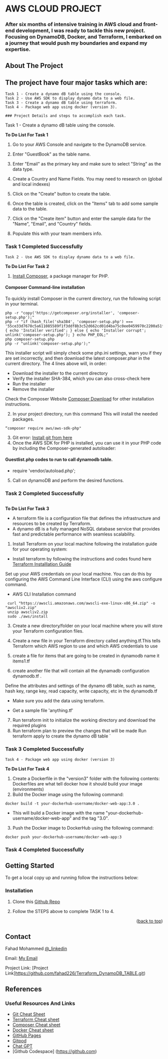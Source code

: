 # AWS CLOUD PROJECT 

### After six months of intensive training in AWS cloud and front-end development, I was ready to tackle this new project. Focusing on DynamoDB, Docker, and Terraform, I embarked on a journey that would push my boundaries and expand my expertise.

## About The Project
## The project have four major tasks which are:

```
Task 1 - Create a dynamo dB table using the console.
Task 2 - Use AWS SDK to display dynamo data to a web file.
Task 3 - Create a dynamo dB table using terraform.
Task 4 - Package web app using docker (version 3).
```
```
### Project Details and steps to accomplish each task.
```

Task 1 - Create a dynamo dB table using the console.

**To Do List For Task 1**
1.	Go to your AWS Console and navigate to the DynamoDB service. 

3.	Enter "GuestBook" as the table name. 

4.	Enter "Email" as the primary key and make sure to select "String" as the data type. 

5.	Create a Country and Name Fields. You may need to research on (global and local indexes)

6.	Click on the "Create" button to create the table. 

7.	Once the table is created, click on the "Items" tab to add some sample data to the table. 

8.	Click on the "Create item" button and enter the sample data for the "Name", "Email", and "Country" fields. 



9.	Populate this with your team members info.


### Task 1 Completed Successfully

```
Task 2 - Use AWS SDK to display dynamo data to a web file.
```


**To Do List For Task 2**

1.	[Install Composer](https://getcomposer.org/), a package manager for PHP.  

#### Composer Command-line installation

To quickly install Composer in the current directory, run the following script in your terminal.

```
php -r "copy('https://getcomposer.org/installer', 'composer-setup.php');"
php -r "if (hash_file('sha384', 'composer-setup.php') === '55ce33d7678c5a611085589f1f3ddf8b3c52d662cd01d4ba75c0ee0459970c2200a51f492d557530c71c15d8dba01eae') { echo 'Installer verified'; } else { echo 'Installer corrupt'; unlink('composer-setup.php'); } echo PHP_EOL;"
php composer-setup.php
php -r "unlink('composer-setup.php');"

```

This installer script will simply check some php.ini settings, warn you if they are set incorrectly, and then download the latest composer.phar in the current directory. The 4 lines above will, in order:

- Download the installer to the current directory
- Verify the installer SHA-384, which you can also cross-check here
- Run the installer
- Remove the installer

Check the Composer Website [Composer Download](https://getcomposer.org/download/) for other installation instructions.

2.	In your project directory, run this command This will install the needed packages. 

```
“composer require aws/aws-sdk-php"
```

3.	Git error: [Install git from here](https://git-scm.com/download) 
4.	Once the AWS SDK for PHP is installed, you can use it in your PHP code by including the Composer-generated autoloader: 

#### Guestlist.php codes to run to call dynamodb table.


-	require 'vendor/autoload.php'; 
5.	Call on dynamoDB and perform the desired functions.


### Task 2 Completed Successfully


```Task 3 - Create a dynamo dB table using terraform.
```
**To Do List For Task 3**

- A terraform file is a configuration file that defines the infrastructure and resources to be created by Terraform. 
- A dynamo dB is a fully managed NoSQL database service that provides fast and predictable performance with seamless scalability.  
1.	Install Terraform on your local machine following the installation guide for your operating system: 

- Install terraform by following the instructions and codes found here [Terraform Installlation Guide](https://developer.hashicorp.com/terraform/tutorials/aws-get-started/install-cli?in=terraform%2Faws-get-started)

Set up your AWS credentials on your local machine. You can do this by configuring the AWS Command Line Interface (CLI) using the aws configure command. 

- AWS CLI Installation command

```
 curl "https://awscli.amazonaws.com/awscli-exe-linux-x86_64.zip" -o "awscliv2.zip"
 unzip awscliv2.zip
 sudo ./aws/install
```
3.	Create a new directory/folder on your local machine where you will store your Terraform configuration files.  
4.	Create a new file in your Terraform directory called anything.tf.This tells Terraform which AWS region to use and which AWS credentials to use

5.  create a file for items that are going to be created in dynamodb name it items1.tf

6.  create another file that will contain all the dynamadb configuration dynamodb.tf . 	

Define the attributes and settings of the dynamo dB table, such as name, hash key, range key, read capacity, write capacity, etc in the dynamodb.tf 
- Make sure you add the data using terraform. 

- Get a sample file 'anything.tf'

7.	Run terraform init to initialize the working directory and download the required plugins 
8.	Run terraform plan to preview the changes that will be made 
Run terraform apply to create the dynamo dB table
`
### Task 3 Completed Successfully

```
Task 4 - Package web app using docker (version 3)
```

**To Do List For Task 4**

1.	Create a Dockerfile in the "version3" folder with the following contents: Dockerfiles are what tell docker how it should build your image (environments)  
2.	Build the Docker image using the following command:  
```
docker build -t your-dockerhub-username/docker-web-app:3.0 . 
```
-	This will build a Docker image with the name "your-dockerhub-username/docker-web-app" and the tag "3.0".  

3.	Push the Docker image to DockerHub using the following command:  
```
docker push your-dockerhub-username/docker-web-app:3
```

### Task 4 Completed Successfully

<!-- GETTING STARTED -->
## Getting Started

To get a local copy up and running follow the instructions below:


### Installation

1. Clone this [Github Repo](https://github.com/aduome/Link-AWS-DynamoDB-to-a-Webpage)
  
2. Follow the STEPS above to complete TASK 1 to 4.

<p align="right">(<a href="#readme-top">back to top</a>)</p>

<!-- CONTACT -->
## Contact

Fahad Mohammed [@_linkedin](https://www.linkedin.com/in/fahad-mohammed2)

Email: [My Email](fahad.mohammed725@gmail.com)

Project Link: [Project Link]https://github.com/fahad226/Terraform_DynamoDB_TABLE.git)

<!-- References -->
## References

### Useful Resources And Links

* [Git Cheat Sheet](https://education.github.com/git-cheat-sheet-education.pdf)
* [Terraform Cheat sheet](https://acloudguru.com/blog/engineering/the-ultimate-terraform-cheatsheet)
* [Composer Cheat sheet](https://devhints.io/composer)
* [Docker Cheat sheet](https://docs.docker.com/get-started/docker_cheatsheet.pdf)
* [GitHub Pages](https://pages.github.com)
* [Gitpod](https://www.gitpod.io/)
* [Chat GPT](https://chat.openai.com/auth/login)
* [Github Codespace] (https://github.com)

